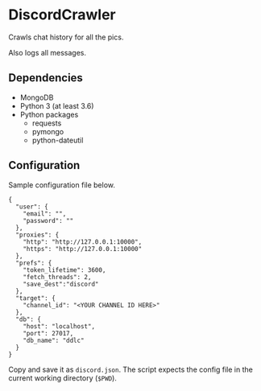 DiscordCrawler
=============
Crawls chat history for all the pics.

Also logs all messages.

Dependencies
---------
* MongoDB
* Python 3 (at least 3.6)
* Python packages
  * requests
  * pymongo
  * python-dateutil

Configuration
-------------
Sample configuration file below.
~~~
{
  "user": {
    "email": "",
    "password": ""
  },
  "proxies": {
    "http": "http://127.0.0.1:10000",
    "https": "http://127.0.0.1:10000"
  },
  "prefs": {
    "token_lifetime": 3600,
    "fetch_threads": 2,
    "save_dest":"discord"
  },
  "target": {
    "channel_id": "<YOUR CHANNEL ID HERE>"
  },
  "db": {
    "host": "localhost",
    "port": 27017,
    "db_name": "ddlc"
  }
}
~~~
Copy and save it as `discord.json`. The script expects the config file in the current working directory (`$PWD`).